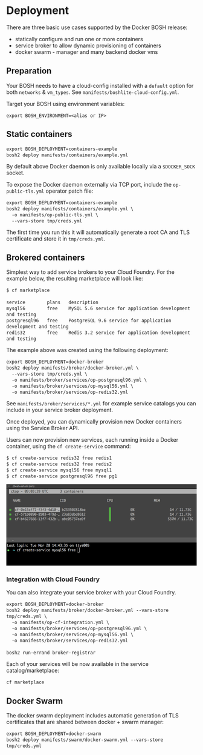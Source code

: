 # Deployment

There are three basic use cases supported by the Docker BOSH release:

* statically configure and run one or more containers
* service broker to allow dynamic provisioning of containers
* docker swarm - manager and many backend docker vms

## Preparation

Your BOSH needs to have a cloud-config installed with a `default` option for both `networks` & `vm_types`. See `manifests/boshlite-cloud-config.yml`.

Target your BOSH using environment variables:

```
export BOSH_ENVIRONMENT=<alias or IP>
```

## Static containers

```
export BOSH_DEPLOYMENT=containers-example
bosh2 deploy manifests/containers/example.yml
```

By default above Docker daemon is only available locally via a `$DOCKER_SOCK` socket.

To expose the Docker daemon externally via TCP port, include the `op-public-tls.yml` operator patch file:

```
export BOSH_DEPLOYMENT=containers-example
bosh2 deploy manifests/containers/example.yml \
  -o manifests/op-public-tls.yml \
  --vars-store tmp/creds.yml
```

The first time you run this it will automatically generate a root CA and TLS certificate and store it in `tmp/creds.yml`.

## Brokered containers

Simplest way to add service brokers to your Cloud Foundry. For the example below, the resulting marketplace will look like:

```
$ cf marketplace

service        plans   description
mysql56        free    MySQL 5.6 service for application development and testing
postgresql96   free    PostgreSQL 9.6 service for application development and testing
redis32        free    Redis 3.2 service for application development and testing
```

The example above was created using the following deployment:

```
export BOSH_DEPLOYMENT=docker-broker
bosh2 deploy manifests/broker/docker-broker.yml \
  --vars-store tmp/creds.yml \
  -o manifests/broker/services/op-postgresql96.yml \
  -o manifests/broker/services/op-mysql56.yml \
  -o manifests/broker/services/op-redis32.yml
```

See `manifests/broker/services/*.yml` for example service catalogs you can include in your service broker deployment.

Once deployed, you can dynamically provision new Docker containers using the Service Broker API.

Users can now provision new services, each running inside a Docker container, using the `cf create-service` command:

```
$ cf create-service redis32 free redis1
$ cf create-service redis32 free redis2
$ cf create-service mysql56 free mysql1
$ cf create-service postgresql96 free pg1
```

![cf-create-service-ctop](broker/cf-create-service-ctop.gif)

### Integration with Cloud Foundry

You can also integrate your service broker with your Cloud Foundry.

```
export BOSH_DEPLOYMENT=docker-broker
bosh2 deploy manifests/broker/docker-broker.yml --vars-store tmp/creds.yml \
  -o manifests/op-cf-integration.yml \
  -o manifests/broker/services/op-postgresql96.yml \
  -o manifests/broker/services/op-mysql56.yml \
  -o manifests/broker/services/op-redis32.yml

bosh2 run-errand broker-registrar
```

Each of your services will be now available in the service catalog/marketplace:

```
cf marketplace
```

## Docker Swarm

The docker swarm deployment includes automatic generation of TLS certificates that are shared between docker + swarm manager:

```
export BOSH_DEPLOYMENT=docker-swarm
bosh2 deploy manifests/swarm/docker-swarm.yml --vars-store tmp/creds.yml
```
